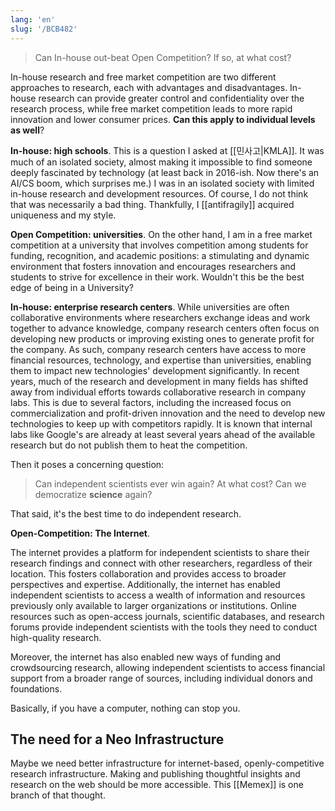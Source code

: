 ```yaml
---
lang: 'en'
slug: '/BCB482'
---
```


> Can In-house out-beat Open Competition?
> If so, at what cost?

In-house research and free market competition are two different approaches to research, each with advantages and disadvantages. In-house research can provide greater control and confidentiality over the research process, while free market competition leads to more rapid innovation and lower consumer prices. **Can this apply to individual levels as well**?

**In-house: high schools**.
This is a question I asked at [[민사고|KMLA]].
It was much of an isolated society, almost making it impossible to find someone deeply fascinated by technology (at least back in 2016-ish. Now there's an AI/CS boom, which surprises me.)
I was in an isolated society with limited in-house research and development resources.
Of course, I do not think that was necessarily a bad thing.
Thankfully, I [[antifragily]] acquired uniqueness and my style.

**Open Competition: universities**.
On the other hand, I am in a free market competition at a university that involves competition among students for funding, recognition, and academic positions: a stimulating and dynamic environment that fosters innovation and encourages researchers and students to strive for excellence in their work. Wouldn't this be the best edge of being in a University?

**In-house: enterprise research centers**.
While universities are often collaborative environments where researchers exchange ideas and work together to advance knowledge, company research centers often focus on developing new products or improving existing ones to generate profit for the company. As such, company research centers have access to more financial resources, technology, and expertise than universities, enabling them to impact new technologies' development significantly.
In recent years, much of the research and development in many fields has shifted away from individual efforts towards collaborative research in company labs. This is due to several factors, including the increased focus on commercialization and profit-driven innovation and the need to develop new technologies to keep up with competitors rapidly. It is known that internal labs like Google's are already at least several years ahead of the available research but do not publish them to heat the competition.

Then it poses a concerning question:

> Can independent scientists ever win again?
> At what cost?
> Can we democratize **science** again?

That said, it's the best time to do independent research.

**Open-Competition: The Internet**.

The internet provides a platform for independent scientists to share their research findings and connect with other researchers, regardless of their location. This fosters collaboration and provides access to broader perspectives and expertise. Additionally, the internet has enabled independent scientists to access a wealth of information and resources previously only available to larger organizations or institutions. Online resources such as open-access journals, scientific databases, and research forums provide independent scientists with the tools they need to conduct high-quality research.

Moreover, the internet has also enabled new ways of funding and crowdsourcing research, allowing independent scientists to access financial support from a broader range of sources, including individual donors and foundations.

Basically, if you have a computer, nothing can stop you.

## The need for a Neo Infrastructure

Maybe we need better infrastructure for internet-based, openly-competitive research infrastructure. Making and publishing thoughtful insights and research on the web should be more accessible. This [[Memex]] is one branch of that thought.

